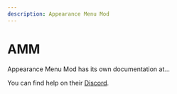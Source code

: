 ```yaml
---
description: Appearance Menu Mod
---
```


# AMM

Appearance Menu Mod has its own documentation at…

You can find help on their [Discord](https://discord.gg/3CsUhvQv).
